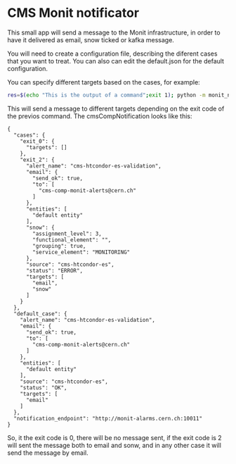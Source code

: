 # CMS Monit notificator

This small app will send a message to the Monit infrastructure, in order to have it delivered as email, snow ticked or kafka message. 

You will need to create a configuration file, describing the diferent cases that you want to treat. You can also can edit the default.json for the default configuration. 

You can specify different targets based on the cases, for example: 

```bash
res=$(echo "This is the output of a command";exit 1); python -m monit_notifier.notifier --config_file monit_notifier/templates/cmsCompNotification.json --case "$?" <<<$res
``` 

This will send a message to different targets depending on the exit code of the previos command.
The cmsCompNotification looks like this: 

```
{
  "cases": {
    "exit_0": {
      "targets": []
    },
    "exit_2": {
      "alert_name": "cms-htcondor-es-validation",
      "email": {
        "send_ok": true,
        "to": [
          "cms-comp-monit-alerts@cern.ch"
        ]
      },
      "entities": [
        "default entity"
      ],
      "snow": {
        "assignment_level": 3,
        "functional_element": "",
        "grouping": true,
        "service_element": "MONITORING"
      },
      "source": "cms-htcondor-es",
      "status": "ERROR",
      "targets": [
        "email",
        "snow"
      ]
    }
  },
  "default_case": {
    "alert_name": "cms-htcondor-es-validation",
    "email": {
      "send_ok": true,
      "to": [
        "cms-comp-monit-alerts@cern.ch"
      ]
    },
    "entities": [
      "default entity"
    ],
    "source": "cms-htcondor-es",
    "status": "OK",
    "targets": [
      "email"
    ]
  },
  "notification_endpoint": "http://monit-alarms.cern.ch:10011"
}

```

So, it the exit code is 0, there will be no message sent, if the exit code is 2 will sent the message both to email and sonw, and in any other case it will send the message by email. 
